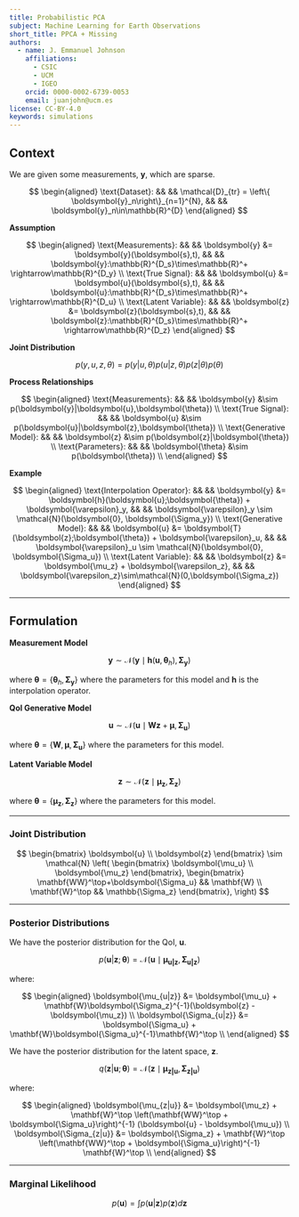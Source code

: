 ```yaml
---
title: Probabilistic PCA
subject: Machine Learning for Earth Observations
short_title: PPCA + Missing
authors:
  - name: J. Emmanuel Johnson
    affiliations:
      - CSIC
      - UCM
      - IGEO
    orcid: 0000-0002-6739-0053
    email: juanjohn@ucm.es
license: CC-BY-4.0
keywords: simulations
---
```



## Context

We are given some measurements, $\boldsymbol{y}$, which are sparse.

$$
\begin{aligned}
\text{Dataset}: && &&
\mathcal{D}_{tr} = \left\{ \boldsymbol{y}_n\right\}_{n=1}^{N}, && &&
\boldsymbol{y}_n\in\mathbb{R}^{D}
\end{aligned}
$$

**Assumption**

$$
\begin{aligned}
\text{Measurements}: && &&
\boldsymbol{y} &= \boldsymbol{y}(\boldsymbol{s},t), &&  &&
\boldsymbol{y}:\mathbb{R}^{D_s}\times\mathbb{R}^+ \rightarrow\mathbb{R}^{D_y} \\
\text{True Signal}: && &&
\boldsymbol{u} &= \boldsymbol{u}(\boldsymbol{s},t), &&  &&
\boldsymbol{u}:\mathbb{R}^{D_s}\times\mathbb{R}^+ \rightarrow\mathbb{R}^{D_u} \\
\text{Latent Variable}: && &&
\boldsymbol{z} &= \boldsymbol{z}(\boldsymbol{s},t), &&  &&
\boldsymbol{z}:\mathbb{R}^{D_s}\times\mathbb{R}^+ \rightarrow\mathbb{R}^{D_z} 
\end{aligned}
$$

**Joint Distribution**

$$
p(y,u,z,\theta) = p(y|u,\theta)p(u|z,\theta)p(z|\theta)p(\theta)
$$

**Process Relationships**

$$
\begin{aligned}
\text{Measurements}: && &&
\boldsymbol{y} &\sim p(\boldsymbol{y}|\boldsymbol{u},\boldsymbol{\theta}) \\
\text{True Signal}: && &&
\boldsymbol{u} &\sim p(\boldsymbol{u}|\boldsymbol{z},\boldsymbol{\theta}) \\
\text{Generative Model}: && &&
\boldsymbol{z} &\sim p(\boldsymbol{z}|\boldsymbol{\theta}) \\
\text{Parameters}: && &&
\boldsymbol{\theta} &\sim p(\boldsymbol{\theta}) \\
\end{aligned}
$$


**Example**

$$
\begin{aligned}
\text{Interpolation Operator}: && &&
\boldsymbol{y} &= \boldsymbol{h}(\boldsymbol{u};\boldsymbol{\theta}) + \boldsymbol{\varepsilon}_y, && &&
\boldsymbol{\varepsilon}_y \sim \mathcal{N}(\boldsymbol{0}, \boldsymbol{\Sigma_y}) \\
\text{Generative Model}: && &&
\boldsymbol{u} &= \boldsymbol{T}(\boldsymbol{z};\boldsymbol{\theta}) + \boldsymbol{\varepsilon}_u, && &&
\boldsymbol{\varepsilon}_u \sim \mathcal{N}(\boldsymbol{0}, \boldsymbol{\Sigma_u}) \\
\text{Latent Variable}: && &&
\boldsymbol{z} &= \boldsymbol{\mu_z} + \boldsymbol{\varepsilon_z}, && &&
\boldsymbol{\varepsilon_z}\sim\mathcal{N}(0,\boldsymbol{\Sigma_z}) 
\end{aligned}
$$

***
## Formulation

**Measurement Model**

$$
\boldsymbol{y} \sim 
\mathcal{N}(\boldsymbol{y}\mid\boldsymbol{h}(\boldsymbol{u},\boldsymbol{\theta}_h), \boldsymbol{\Sigma_y})
$$

where $\boldsymbol{\theta} =\{ \boldsymbol{\theta}_h, \boldsymbol{\Sigma_y}\}$ where the parameters for this model and $\boldsymbol{h}$ is the interpolation operator.

**QoI Generative Model**

$$
\boldsymbol{u} \sim 
\mathcal{N}(\boldsymbol{u}\mid\mathbf{W}\mathbf{z} + \boldsymbol{\mu}, \boldsymbol{\Sigma_u})
$$

where $\boldsymbol{\theta} =\{ \mathbf{W},\boldsymbol{\mu}, \boldsymbol{\Sigma_u}\}$ where the parameters for this model.

**Latent Variable Model**

$$
\boldsymbol{z} \sim 
\mathcal{N}(\boldsymbol{z}\mid\boldsymbol{\mu_z}, \boldsymbol{\Sigma_z})
$$

where $\boldsymbol{\theta} =\{ \boldsymbol{\mu_z}, \boldsymbol{\Sigma_z}\}$ where the parameters for this model.

***
### Joint Distribution

$$
\begin{bmatrix}
\boldsymbol{u} \\ 
\boldsymbol{z} 
\end{bmatrix} \sim 
\mathcal{N}
\left( 
    \begin{bmatrix}
    \boldsymbol{\mu_u} \\ 
    \boldsymbol{\mu_z} 
    \end{bmatrix},
    \begin{bmatrix}
    \mathbf{WW}^\top+\boldsymbol{\Sigma_u} && \mathbf{W} \\ 
    \mathbf{W}^\top && \mathbb{\Sigma_z}
    \end{bmatrix},
\right)
$$


***
### Posterior Distributions

We have the posterior distribution for the QoI, $\boldsymbol{u}$.

$$
p(\boldsymbol{u}|\boldsymbol{z};\boldsymbol{\theta}) = 
\mathcal{N}\left(\boldsymbol{u}\mid\boldsymbol{\mu_{u|z}},\boldsymbol{\Sigma_{u|z}}\right)
$$

where:

$$
\begin{aligned}
\boldsymbol{\mu_{u|z}} &=
\boldsymbol{\mu_u} + \mathbf{W}\boldsymbol{\Sigma_z}^{-1}(\boldsymbol{z} - \boldsymbol{\mu_z}) \\
\boldsymbol{\Sigma_{u|z}} &=
\boldsymbol{\Sigma_u} + \mathbf{W}\boldsymbol{\Sigma_u}^{-1}\mathbf{W}^\top \\
\end{aligned}
$$


We have the posterior distribution for the latent space, $\boldsymbol{z}$.

$$
q(\boldsymbol{z}|\boldsymbol{u};\boldsymbol{\theta}) = 
\mathcal{N}\left(\boldsymbol{z}\mid\boldsymbol{\mu_{z|u}},\boldsymbol{\Sigma_{z|u}}\right)
$$

where:

$$
\begin{aligned}
\boldsymbol{\mu_{z|u}} &=
\boldsymbol{\mu_z} + \mathbf{W}^\top
\left(\mathbf{WW}^\top + \boldsymbol{\Sigma_u}\right)^{-1}
(\boldsymbol{u} - \boldsymbol{\mu_u}) \\
\boldsymbol{\Sigma_{z|u}} &=
\boldsymbol{\Sigma_z} + \mathbf{W}^\top
\left(\mathbf{WW}^\top + \boldsymbol{\Sigma_u}\right)^{-1}
\mathbf{W}^\top \\
\end{aligned}
$$


***
### Marginal Likelihood

$$
p(\boldsymbol{u}) = \int p(\boldsymbol{u}|\boldsymbol{z})p(\boldsymbol{z})d\boldsymbol{z}
$$

